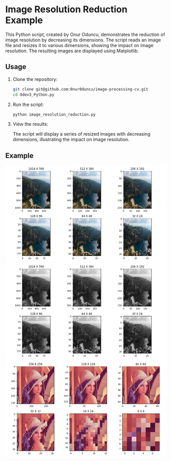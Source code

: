 # Image Resolution Reduction Example

This Python script, created by Onur Oduncu, demonstrates the reduction of image resolution by decreasing its dimensions. The script reads an image file and resizes it to various dimensions, showing the impact on image resolution. The resulting images are displayed using Matplotlib.

## Usage

1. Clone the repository:

   ```bash
   git clone git@github.com:0nur0duncu/image-processing-cv.git
   cd Odev3_Python.py
   ```

2. Run the script:

   ```bash
   python image_resolution_reduction.py
   ```

3. View the results:

   The script will display a series of resized images with decreasing dimensions, illustrating the impact on image resolution.

## Example

![Image Resolution Reduction](./images/Figure_1.png)
![Image Resolution Reduction](./images/Figure_2.png)
![Image Resolution Reduction](./images/Figure_3.png)
